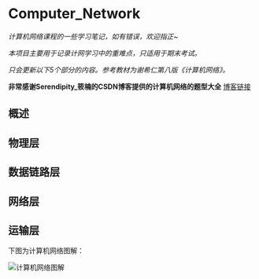 # Computer_Network
*计算机网络课程的一些学习笔记，如有错误，欢迎指正~*  

*本项目主要用于记录计网学习中的重难点，只适用于期末考试。*

*只会更新以下5个部分的内容。参考教材为谢希仁第八版《计算机网络》。*

**非常感谢Serendipity_筱楠的CSDN博客提供的计算机网络的题型大全**  [博客链接](https://blog.csdn.net/gl620321?type=blog)

## 概述  


## 物理层


## 数据链路层


## 网络层


## 运输层




下图为计算机网络图解：

![计算机网络图解](https://i-blog.csdnimg.cn/blog_migrate/895d741c66859ca5024e325b32be24fc.png)
